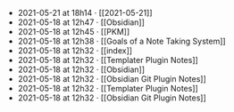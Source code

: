 - 2021-05-21 at 18h14 · [[2021-05-21]]
- 2021-05-18 at 12h47 · [[Obsidian]]
- 2021-05-18 at 12h45 · [[PKM]]
- 2021-05-18 at 12h38 · [[Goals of a Note Taking System]]
- 2021-05-18 at 12h32 · [[index]]
- 2021-05-18 at 12h32 · [[Templater Plugin Notes]]
- 2021-05-18 at 12h32 · [[Obsidian]]
- 2021-05-18 at 12h32 · [[Obsidian Git Plugin Notes]]
- 2021-05-18 at 12h32 · [[Templater Plugin Notes]]
- 2021-05-18 at 12h32 · [[Obsidian Git Plugin Notes]]
